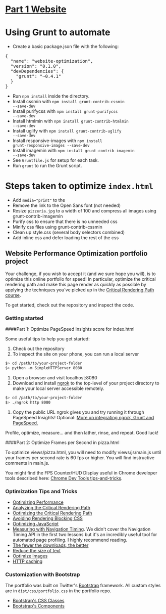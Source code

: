 # [Part 1 Website](https://mkuehn10.github.io/portfolio/optimize/)

# Using Grunt to automate
* Create a basic package.json file with the following:

<pre>{
  "name": "website-optimization",
  "version": "0.1.0",
  "devDependencies": {
    "grunt": "~0.4.1"
  }
}</pre>

* Run <code>npm install</code> inside the directory.
* Install cssmin with <code>npm install grunt-contrib-cssmin --save-dev</code>
* Install purifycss with <code>npm install grunt-purifycss --save-dev</code>
* Install htmlmin with <code>npm install grunt-contrib-htmlmin --save-dev</code>
* Install uglify with <code>npm install grunt-contrib-uglify --save-dev</code>
* Install responsive-images with <code>npm install grunt-responsive-images --save-dev</code>
* Install imagemin with <code>npm install grunt-contrib-imagemin --save-dev</code>
* See <code>Gruntfile.js</code> for setup for each task.
* Run <code>grunt</code> to run the Grunt script.

# Steps taken to optimize <code>index.html</code>
* Add <code>media="print"</code> to the <code><link href="css/print.css"></code>
* Remove the link to the Open Sans font (not needed)
* Resize <code>pizzeria.jpg</code> to a width of 100 and compress all images using grunt-contrib-imagemin
* Purify css to ensure that there is no unneeded css
* Minify css files using grunt-contrib-cssmin
* Clean up style.css (several body selectors combined)
* Add inline css and defer loading the rest of the css









## Website Performance Optimization portfolio project

Your challenge, if you wish to accept it (and we sure hope you will), is to optimize this online portfolio for speed! In particular, optimize the critical rendering path and make this page render as quickly as possible by applying the techniques you've picked up in the [Critical Rendering Path course](https://www.udacity.com/course/ud884).

To get started, check out the repository and inspect the code.

### Getting started

####Part 1: Optimize PageSpeed Insights score for index.html

Some useful tips to help you get started:

1. Check out the repository
1. To inspect the site on your phone, you can run a local server

  ```bash
  $> cd /path/to/your-project-folder
  $> python -m SimpleHTTPServer 8080
  ```

1. Open a browser and visit localhost:8080
1. Download and install [ngrok](https://ngrok.com/) to the top-level of your project directory to make your local server accessible remotely.

  ``` bash
  $> cd /path/to/your-project-folder
  $> ./ngrok http 8080
  ```

1. Copy the public URL ngrok gives you and try running it through PageSpeed Insights! Optional: [More on integrating ngrok, Grunt and PageSpeed.](http://www.jamescryer.com/2014/06/12/grunt-pagespeed-and-ngrok-locally-testing/)

Profile, optimize, measure... and then lather, rinse, and repeat. Good luck!

####Part 2: Optimize Frames per Second in pizza.html

To optimize views/pizza.html, you will need to modify views/js/main.js until your frames per second rate is 60 fps or higher. You will find instructive comments in main.js.

You might find the FPS Counter/HUD Display useful in Chrome developer tools described here: [Chrome Dev Tools tips-and-tricks](https://developer.chrome.com/devtools/docs/tips-and-tricks).

### Optimization Tips and Tricks
* [Optimizing Performance](https://developers.google.com/web/fundamentals/performance/ "web performance")
* [Analyzing the Critical Rendering Path](https://developers.google.com/web/fundamentals/performance/critical-rendering-path/analyzing-crp.html "analyzing crp")
* [Optimizing the Critical Rendering Path](https://developers.google.com/web/fundamentals/performance/critical-rendering-path/optimizing-critical-rendering-path.html "optimize the crp!")
* [Avoiding Rendering Blocking CSS](https://developers.google.com/web/fundamentals/performance/critical-rendering-path/render-blocking-css.html "render blocking css")
* [Optimizing JavaScript](https://developers.google.com/web/fundamentals/performance/critical-rendering-path/adding-interactivity-with-javascript.html "javascript")
* [Measuring with Navigation Timing](https://developers.google.com/web/fundamentals/performance/critical-rendering-path/measure-crp.html "nav timing api"). We didn't cover the Navigation Timing API in the first two lessons but it's an incredibly useful tool for automated page profiling. I highly recommend reading.
* <a href="https://developers.google.com/web/fundamentals/performance/optimizing-content-efficiency/eliminate-downloads.html">The fewer the downloads, the better</a>
* <a href="https://developers.google.com/web/fundamentals/performance/optimizing-content-efficiency/optimize-encoding-and-transfer.html">Reduce the size of text</a>
* <a href="https://developers.google.com/web/fundamentals/performance/optimizing-content-efficiency/image-optimization.html">Optimize images</a>
* <a href="https://developers.google.com/web/fundamentals/performance/optimizing-content-efficiency/http-caching.html">HTTP caching</a>

### Customization with Bootstrap
The portfolio was built on Twitter's <a href="http://getbootstrap.com/">Bootstrap</a> framework. All custom styles are in `dist/css/portfolio.css` in the portfolio repo.

* <a href="http://getbootstrap.com/css/">Bootstrap's CSS Classes</a>
* <a href="http://getbootstrap.com/components/">Bootstrap's Components</a>
